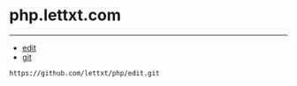 # php.lettxt.com


---
+ [edit](https://github.com/lettxt/php/edit/main/README.md)
+ [git](https://github.com/lettxt/php)
```
https://github.com/lettxt/php/edit.git
```
